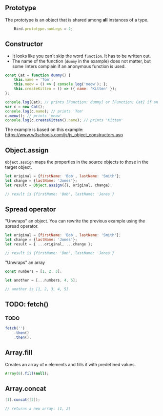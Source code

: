 ## Prototype

The prototype is an object that is shared among **all** instances of a type.

```javascript
    Bird.prototype.numLegs = 2;
```

## Constructor

* It looks like you can't skip the word `function`. It has to be written out.
* The name of the function (`dummy` in the example) does not matter, but some linters complain if an anonymous function is used.

```javascript
const Cat = function dummy() {     
    this.name = 'Tom';
    this.meow = () => { console.log('meow'); };
    this.createKitten = () => ({ name: 'Kitten' });
};

console.log(Cat); // prints [Function: dummy] or [Function: Cat] if an anonymous function is used
var c = new Cat();
console.log(c.name); // prints 'Tom'
c.meow(); // prints 'meow'
console.log(c.createKitten().name); // prints 'Kitten'
```

The example is based on this example: https://www.w3schools.com/js/js_object_constructors.asp


## Object.assign

`Object.assign` maps the properties in the source objects to those in the target object.

```javascript
let original = {firstName: 'Bob', lastName: 'Smith'};
let change = {lastName: 'Jones'};
let result = Object.assign({}, original, change);

// result is {firstName: 'Bob', lastName: 'Jones'}
```

## Spread operator

"Unwraps" an object. You can rewrite the previous example using the spread operator.

```javascript
let original = {firstName: 'Bob', lastName: 'Smith'};
let change = {lastName: 'Jones'};
let result = { ...original, ...change };

// result is {firstName: 'Bob', lastName: 'Jones'}
```

"Unwraps" an array

```javascript
const numbers = [1, 2, 3];

let another = [...numbers, 4, 5];

// another is [1, 2, 3, 4, 5]
```

## TODO: fetch()

### TODO

```javascript
fetch('')
    .then()
    .then();
```

## Array.fill

Creates an array of `n` elements and fills it with predefined values.

```javascript
Array(6).fill(null);
```

## Array.concat

```javascript
[1].concat([2]);

// returns a new array: [1, 2]
```
